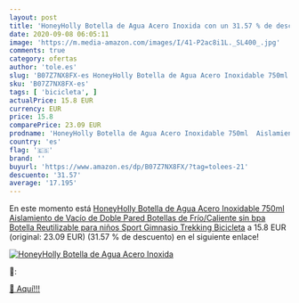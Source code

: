 ```yaml
---
layout: post
title: 'HoneyHolly Botella de Agua Acero Inoxida con un 31.57 % de descuento'
date: 2020-09-08 06:05:11
image: 'https://m.media-amazon.com/images/I/41-P2ac8i1L._SL400_.jpg'
comments: true
category: ofertas
author: 'tole.es'
slug: 'B07Z7NX8FX-es HoneyHolly Botella de Agua Acero Inoxidable 750ml...'
sku: 'B07Z7NX8FX-es'
tags: [ 'bicicleta', ]
actualPrice: 15.8 EUR
currency: EUR
price: 15.8
comparePrice: 23.09 EUR
prodname: 'HoneyHolly Botella de Agua Acero Inoxidable 750ml  Aislamiento de Vacío de Doble Pared  Botellas de Frío/Caliente  sin bpa Botella Reutilizable para niños Sport Gimnasio Trekking Bicicleta'
country: 'es'
flag: '🇪🇸'
brand: ''
buyurl: 'https://www.amazon.es/dp/B07Z7NX8FX/?tag=tolees-21'
descuento: '31.57'
average: '17.195'
---
```


En este momento está [HoneyHolly Botella de Agua Acero Inoxidable 750ml  Aislamiento de Vacío de Doble Pared  Botellas de Frío/Caliente  sin bpa Botella Reutilizable para niños Sport Gimnasio Trekking Bicicleta](https://www.amazon.es/dp/B07Z7NX8FX/?tag=tolees-21) a 15.8 EUR (original: 23.09 EUR) (31.57 %  de descuento) en el siguiente enlace!

[![HoneyHolly Botella de Agua Acero Inoxida](https://m.media-amazon.com/images/I/41-P2ac8i1L._SL400_.jpg)](https://www.amazon.es/dp/B07Z7NX8FX/?tag=tolees-21)

🔎:


[🛒 Aquí!!!](https://www.amazon.es/dp/B07Z7NX8FX/?tag=tolees-21)
